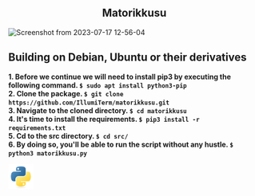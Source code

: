 <h2 align="center">Matorikkusu</h2>

![Screenshot from 2023-07-17 12-56-04](https://github.com/IllumiTerm/matorikkusu/assets/69394316/5ed9ee39-cb59-4504-9298-68c3046ddc34)

##

## Building on Debian, Ubuntu or their derivatives

**1. Before we continue we will need to install pip3 by executing the following command. `$ sudo apt install python3-pip`**  
**2. Clone the package. `$ git clone https://github.com/IllumiTerm/matorikkusu.git`**  
**3. Navigate to the cloned directory. `$ cd matorikkusu`**  
**4. It's time to install the requirements. `$ pip3 install -r requirements.txt`**  
**5. Cd to the src directory. `$ cd src/`**  
**6. By doing so, you'll be able to run the script without any hustle. `$ python3 matorikkusu.py`**  

  <a href="https://www.python.org" target="_blank" rel="noreferrer">
    <img src="https://raw.githubusercontent.com/devicons/devicon/master/icons/python/python-original.svg" alt="python"
      width="50" height="50" />
